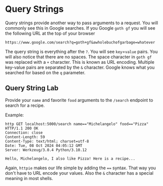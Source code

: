 # Query Strings

Query strings provide another way to pass arguments to a request.
You will commonly see this in Google searches.
If you Google `goth gf` you will see the following URL
at the top of your browser

```url
https://www.google.com/search?q=goth+gf&awholebuchofgarbage=whatever
```

The query string is everything after the `?`.
You will see `key`=`value` pairs.
You will also notice that there are no spaces.
The space character in `goth gf` was replaced with a `+` character.
This is known as URL encoding.
Multiple key-value pairs are separated by the `&` character.
Google knows what you searched for based on the `q` parameter.

## Query String Lab

Provide your `name` and favorite `food` arguments
to the `/search` endpoint to search for a recipe.

Example:

```http
http GET localhost:5000/search name=="Michelangelo" food=="Pizza"
HTTP/1.1 200 OK
Connection: close
Content-Length: 59
Content-Type: text/html; charset=utf-8
Date: Tue, 08 Oct 2024 04:05:12 GMT
Server: Werkzeug/3.0.4 Python/3.10.12

Hello, Michelangelo, I also like Pizza! Here is a recipe...

```

Again, `httpie` makes our life simple by adding the `==` syntax.
That way you don't have to URL encode your values.
Also the `&` character has a special meaning in most shells.
